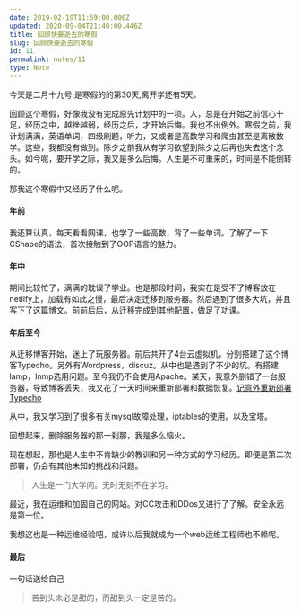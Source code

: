```yaml
---
date: 2019-02-19T11:59:00.000Z
updated: 2020-09-04T21:40:00.446Z
title: 回顾快要逝去的寒假
slug: 回顾快要逝去的寒假
id: 11
permalink: notes/11
type: Note
---
```


今天是二月十九号,是寒假的的第30天,离开学还有5天。

回顾这个寒假，好像我没有完成原先计划中的一项。人，总是在开始之前信心十足，经历之中，越挫越弱，经历之后，才开始后悔。我也不出例外。寒假之前，我计划满满，英语单词，四级刷题，听力，又或者是高数学习和爬虫甚至是离散数学。这些，我都没有做到。除夕之前我从有学习欲望到除夕之后再也失去这个念头。如今呢，要开学之际，我又是多么后悔。人生是不可重来的，时间是不能倒转的。

那我这个寒假中又经历了什么呢。

#### 年前

我还算认真，每天看看网课，也学了一些高数，背了一些单词。了解了一下CShape的语法，首次接触到了OOP语言的魅力。

#### 年中

期间比较忙了，满满的耽误了学业。也是那段时间，我实在是受不了博客放在netlify上，加载有如此之慢，最后决定迁移到服务器。然后遇到了很多大坑，并且写下了这篇[博文](https://blog.yiny.ml/2019/02/04/move-%3Eserver/)。前前后后，从迁移完成到其他配置，做足了功课。

#### 年后至今

从迁移博客开始，迷上了玩服务器。前后共开了4台云虚拟机，分别搭建了这个博客Typecho。另外有Wordpress，discuz。从中也是遇到了不少的坑。有搭建lamp，lnmp选用问题。至今我仍不会使用Apache。某天，我意外删错了一台服务器，导致博客丢失，我又花了一天时间来重新部署和数据恢复。[记意外重新部署Typecho](https://innei.ml/2019/02/16/10.html)

从中，我又学习到了很多有关mysql故障处理，iptables的使用。以及宝塔。

回想起来，删除服务器的那一刹那，我是多么恼火。

现在想起，那也是人生中不肯缺少的教训和另一种方式的学习经历。即便是第二次部署，仍会有其他未知的挑战和问题。

> 人生是一门大学问。无时无刻不在学习。

最近，我在运维和加固自己的网站。对CC攻击和DDos又进行了了解。安全永远是第一位。

我想这也是一种运维经验吧，或许以后我就成为一个web运维工程师也不赖呢。

#### 最后

一句话送给自己

> 苦到头未必是甜的，而甜到头一定是苦的。